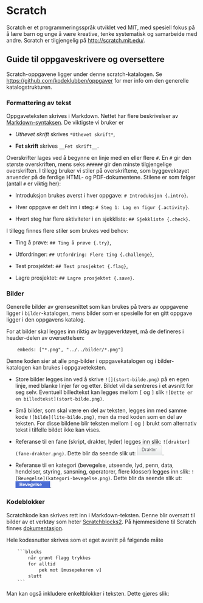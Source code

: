 Scratch
=======

Scratch er et programmeringsspråk utviklet ved MIT, med spesiell fokus
på å lære barn og unge å være kreative, tenke systematisk og
samarbeide med andre. Scratch er tilgjengelig på <http://scratch.mit.edu/>.

## Guide til oppgaveskrivere og oversettere

Scratch-oppgavene ligger under denne scratch-katalogen. Se
<https://github.com/kodeklubben/oppgaver> for mer info om den generelle
katalogstrukturen.

### Formattering av tekst

Oppgaveteksten skrives i Markdown. Nettet har flere beskrivelser av
[Markdown-syntaksen](http://daringfireball.net/projects/markdown/syntax). De
viktigste vi bruker er

- *Uthevet skrift* skrives `*Uthevet skrift*`,

- __Fet skrift__ skrives `__Fet skrift__`.

Overskrifter lages ved å begynne en linje med en eller flere `#`. En
`#` gir den største overskriften, mens seks `######` gir den minste
tilgjengelige overskriften. I tillegg bruker vi stiler på
overskriftene, som byggevektøyet anvender på de ferdige HTML- og
PDF-dokumentene. Stilene er som følger (antall `#` er viktig her):

- Introduksjon brukes øverst i hver oppgave: `# Introduksjon
  {.intro}`.

- Hver oppgave er delt inn i steg: `# Steg 1: Lag en figur
  {.activity}`.

- Hvert steg har flere aktiviteter i en sjekkliste: `## Sjekkliste
  {.check}`.

I tillegg finnes flere stiler som brukes ved behov:

- Ting å prøve: `## Ting å prøve {.try}`,

- Utfordringer: `## Utfordring: Flere ting {.challenge}`,

- Test prosjektet: `## Test prosjektet {.flag}`,

- Lagre prosjektet: `## Lagre prosjektet {.save}`.

### Bilder

Generelle bilder av grensesnittet som kan brukes på tvers av oppgavene
ligger i `bilder`-katalogen, mens bilder som er spesielle for en gitt
oppgave ligger i den oppgavens katalog.

For at bilder skal legges inn riktig av byggeverktøyet, må de
defineres i header-delen av oversettelsen:

```
    embeds: ["*.png", "../../bilder/*.png"]
```

Denne koden sier at alle png-bilder i oppgavekatalogen og i
bilder-katalogen kan brukes i oppgaveteksten.

- Store bilder legges inn ved å skrive `![](stort-bilde.png)` på en
  egen linje, med blanke linjer før og etter. Bildet vil da sentreres
  i et avsnitt for seg selv. Eventuell billedtekst kan legges mellom
  `[` og `]` slik `![Dette er en billedtekst](stort-bilde.png)`.

- Små bilder, som skal være en del av teksten, legges inn med samme
  kode `![bilde](lite-bilde.png)`, men da med koden som en del av
  teksten. For disse bildene blir teksten mellom `[` og `]` brukt som
  alternativ tekst i tilfelle bildet ikke kan vises.

- Referanse til en fane (skript, drakter, lyder) legges inn slik:
  `![drakter](fane-drakter.png)`. Dette blir da seende slik ut:
  ![drakter](bilder/fane-drakter.png).

- Referanse til en kategori (bevegelse, utseende, lyd, penn, data,
  hendelser, styring, sansning, operatorer, flere klosser) legges inn
  slik: `![Bevegelse](kategori-bevegelse.png)`. Dette blir da seende
  slik ut: ![Bevegelse](bilder/kategori-bevegelse.png).

### Kodeblokker

Scratchkode kan skrives rett inn i Markdown-teksten. Denne blir
oversatt til bilder av et verktøy som heter
[Scratchblocks2](https://github.com/blob8108/scratchblocks2). På
hjemmesidene til Scratch finnes
[dokumentasjon](http://wiki.scratch.mit.edu/wiki/Block_Plugin/Syntax).

Hele kodesnutter skrives som et eget avsnitt på følgende måte
```
    ```blocks
        når grønt flagg trykkes
        for alltid
            pek mot [musepekeren v]
        slutt
    ```
```

Man kan også inkludere enkeltblokker i teksten. Dette gjøres slik:


